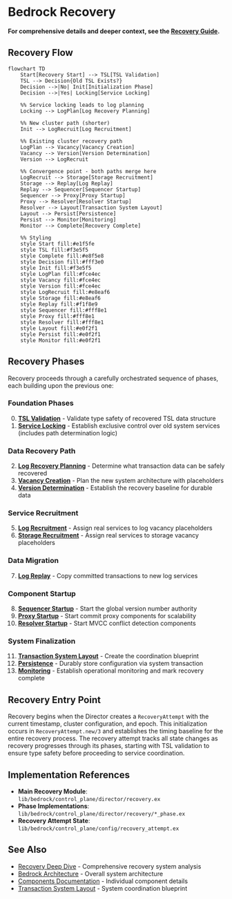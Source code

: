 # Bedrock Recovery

**For comprehensive details and deeper context, see the [Recovery Guide](../deep-dives/recovery.md).**

## Recovery Flow

```mermaid
flowchart TD
    Start[Recovery Start] --> TSL[TSL Validation]
    TSL --> Decision{Old TSL Exists?}
    Decision -->|No| Init[Initialization Phase]
    Decision -->|Yes| Locking[Service Locking]
    
    %% Service locking leads to log planning
    Locking --> LogPlan[Log Recovery Planning]
    
    %% New cluster path (shorter)
    Init --> LogRecruit[Log Recruitment]
    
    %% Existing cluster recovery path
    LogPlan --> Vacancy[Vacancy Creation]
    Vacancy --> Version[Version Determination]
    Version --> LogRecruit
    
    %% Convergence point - both paths merge here
    LogRecruit --> Storage[Storage Recruitment]
    Storage --> Replay[Log Replay]
    Replay --> Sequencer[Sequencer Startup]
    Sequencer --> Proxy[Proxy Startup]
    Proxy --> Resolver[Resolver Startup]
    Resolver --> Layout[Transaction System Layout]
    Layout --> Persist[Persistence]
    Persist --> Monitor[Monitoring]
    Monitor --> Complete[Recovery Complete]
    
    %% Styling
    style Start fill:#e1f5fe
    style TSL fill:#f3e5f5
    style Complete fill:#e8f5e8
    style Decision fill:#fff3e0
    style Init fill:#f3e5f5
    style LogPlan fill:#fce4ec
    style Vacancy fill:#fce4ec
    style Version fill:#fce4ec
    style LogRecruit fill:#e8eaf6
    style Storage fill:#e8eaf6
    style Replay fill:#f1f8e9
    style Sequencer fill:#fff8e1
    style Proxy fill:#fff8e1
    style Resolver fill:#fff8e1
    style Layout fill:#e0f2f1
    style Persist fill:#e0f2f1
    style Monitor fill:#e0f2f1
```

## Recovery Phases

Recovery proceeds through a carefully orchestrated sequence of phases, each building upon the previous one:

### Foundation Phases

0. **[TSL Validation](recovery/tsl-validation.md)** - Validate type safety of recovered TSL data structure
1. **[Service Locking](recovery/service-locking.md)** - Establish exclusive control over old system services (includes path determination logic)

### Data Recovery Path

2. **[Log Recovery Planning](recovery/log-recovery-planning.md)** - Determine what transaction data can be safely recovered
3. **[Vacancy Creation](recovery/vacancy-creation.md)** - Plan the new system architecture with placeholders
4. **[Version Determination](recovery/version-determination.md)** - Establish the recovery baseline for durable data

### Service Recruitment

5. **[Log Recruitment](recovery/log-recruitment.md)** - Assign real services to log vacancy placeholders
6. **[Storage Recruitment](recovery/storage-recruitment.md)** - Assign real services to storage vacancy placeholders

### Data Migration

7. **[Log Replay](recovery/log-replay.md)** - Copy committed transactions to new log services

### Component Startup

8. **[Sequencer Startup](recovery/sequencer-startup.md)** - Start the global version number authority
9. **[Proxy Startup](recovery/proxy-startup.md)** - Start commit proxy components for scalability
10. **[Resolver Startup](recovery/resolver-startup.md)** - Start MVCC conflict detection components

### System Finalization

11. **[Transaction System Layout](recovery/transaction-system-layout.md)** - Create the coordination blueprint
12. **[Persistence](recovery/persistence.md)** - Durably store configuration via system transaction
13. **[Monitoring](recovery/monitoring.md)** - Establish operational monitoring and mark recovery complete

## Recovery Entry Point

Recovery begins when the Director creates a `RecoveryAttempt` with the current timestamp, cluster configuration, and epoch. This initialization occurs in `RecoveryAttempt.new/3` and establishes the timing baseline for the entire recovery process. The recovery attempt tracks all state changes as recovery progresses through its phases, starting with TSL validation to ensure type safety before proceeding to service coordination.

## Implementation References

- **Main Recovery Module**: `lib/bedrock/control_plane/director/recovery.ex`
- **Phase Implementations**: `lib/bedrock/control_plane/director/recovery/*_phase.ex`
- **Recovery Attempt State**: `lib/bedrock/control_plane/config/recovery_attempt.ex`

## See Also

- [Recovery Deep Dive](../deep-dives/recovery.md) - Comprehensive recovery system analysis
- [Bedrock Architecture](../deep-dives/architecture.md) - Overall system architecture
- [Components Documentation](../components/) - Individual component details
- [Transaction System Layout](transaction-system-layout.md) - System coordination blueprint
